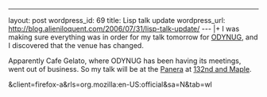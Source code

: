 --- 
layout: post
wordpress_id: 69
title: Lisp talk update
wordpress_url: http://blog.alieniloquent.com/2006/07/31/lisp-talk-update/
--- |+
I was making sure everything was in order for my talk tomorrow for
[ODYNUG][1], and I discovered that the venue has changed.

Apparently Cafe Gelato, where ODYNUG has been having its meetings, went out of
business. So my talk will be at the [Panera][2] at [132nd and Maple][3].

   [1]: www.blainebuxton.com/odynug/

   [2]: http://www.panerabread.com/

   [3]: http://maps.google.com/maps?q=13410%20W%20Maple%20Rd&ie=UTF-8&oe=UTF-8
&client=firefox-a&rls=org.mozilla:en-US:official&sa=N&tab=wl

